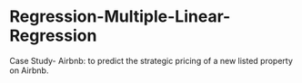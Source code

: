 # Regression-Multiple-Linear-Regression
Case Study- Airbnb: to predict the strategic pricing of a new listed property on Airbnb.
